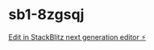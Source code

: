 # sb1-8zgsqj

[Edit in StackBlitz next generation editor ⚡️](https://stackblitz.com/~/github.com/arch-mahmoud/sb1-8zgsqj)